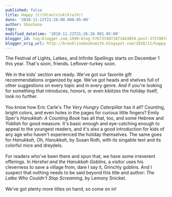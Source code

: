 ```yaml
---
published: false
title: Happy (C)(H)an(n)uk(k)a(h)!
date: '2010-11-22T21:26:00.000-05:00'
author: Shoshana
tags: 
modified_datetime: '2010-11-22T21:26:26.901-05:00'
blogger_id: tag:blogger.com,1999:blog-5767374071871443859.post-3757807455598056336
blogger_orig_url: http://brooklinebooksmith.blogspot.com/2010/11/happy-channukkah.html
---
```


The Festival of Lights, Latkes, and Infinite Spellings starts on December 1 this year. That's soon, friends. Leftover-turkey soon.<br /><br />We in the kids' section are ready. We've got our favorite gift recommendations organized by age. We've got heads and shelves full of other suggestions on every topic and in every genre. And if you're looking for something that introduces, honors, or even kibitzes the holiday itself, look no further.<br /><br />You know how Eric Carle's <i>The Very Hungry Caterpillar</i> has it all? Counting, bright colors, and even holes in the pages for curious little fingers? Emily Sper's <i>Hanukkah: A Counting Book</i> has all that, too, and some Hebrew and Yiddish for good measure. It's basic enough and eye-catching enough to appeal to the youngest readers, and it's also a good introduction for kids of any age who haven't experienced the holiday themselves. The same goes for <i>Hanukkah, Oh, Hanukkah</i>, by Susan Roth, with its singable text and its colorful mice and dreydels.<br /><br />For readers who've been there and spun that, we have some irreverent offerings. In <i>Hershel and the Hanukkah Goblins</i>, a visitor uses his cleverness to save a village from, dare I say it, Grinchly goblins. And I suspect that nothing needs to be said beyond this title and author: <i>The Latke Who Couldn't Stop Screaming</i>, by Lemony Snicket.<br /><br />We've got plenty more titles on hand, so come on in!